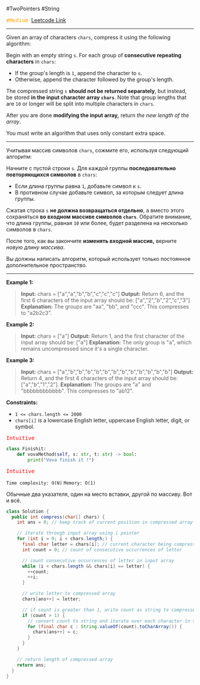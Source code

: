 #TwoPointers #String

<kbd><span style="color:orange;">#Medium</span> </kbd>
[Leetcode Link](https://leetcode.com/problems/string-compression/description/)

---
Given an array of characters `chars`, compress it using the following algorithm:

Begin with an empty string `s`. For each group of **consecutive repeating characters** in `chars`:

- If the group's length is `1`, append the character to `s`.
- Otherwise, append the character followed by the group's length.

The compressed string `s` **should not be returned separately**, but instead, be stored **in the input character array `chars`**. Note that group lengths that are `10` or longer will be split into multiple characters in `chars`.

After you are done **modifying the input array,** return _the new length of the array_.

You must write an algorithm that uses only constant extra space.

---
Учитывая массив символов `chars`, сожмите его, используя следующий алгоритм:

Начните с пустой строки `s`. Для каждой группы **последовательно повторяющихся символов** в `chars`:

- Если длина группы равна `1`, добавьте символ к `s`.
- В противном случае добавьте символ, за которым следует длина группы.

Сжатая строка `s` **не должна возвращаться отдельно**, а вместо этого сохраняться **во входном массиве символов `chars`**. Обратите внимание, что длина группы, равная `10` или более, будет разделена на несколько символов в `chars`.

После того, как вы закончите **изменять входной массив,** верните _новую длину массива_.

Вы должны написать алгоритм, который использует только постоянное дополнительное пространство.

---
**Example 1:**

>**Input:** chars = ["a","a","b","b","c","c","c"]
>**Output:** Return 6, and the first 6 characters of the input array should be: ["a","2","b","2","c","3"]
>**Explanation:** The groups are "aa", "bb", and "ccc". This compresses to "a2b2c3".

**Example 2:**

>**Input:** chars = ["a"]
>**Output:** Return 1, and the first character of the input array should be: ["a"]
>**Explanation:** The only group is "a", which remains uncompressed since it's a single character.

**Example 3:**

>**Input:** chars = ["a","b","b","b","b","b","b","b","b","b","b","b","b"]
>**Output:** Return 4, and the first 4 characters of the input array should be: ["a","b","1","2"].
>**Explanation:** The groups are "a" and "bbbbbbbbbbbb". This compresses to "ab12".


**Constraints:**

- `1 <= chars.length <= 2000`
- `chars[i]` is a lowercase English letter, uppercase English letter, digit, or symbol.



<kbd><span style="color:red;"> Intuitive</span></kbd>


```Python
class Finishit:
    def vovaMethod(self, s: str, t: str) -> bool:
		print("Vova finish it !")
```


<kbd><span style="color:red;"> Intuitive</span></kbd>

`Time complexity: O(N)`
`Memory: O(1)`

Обычные два указателя, один на место вставки, другой по массиву. Вот и всё. 

```java
class Solution {
  public int compress(char[] chars) {
    int ans = 0; // keep track of current position in compressed array

    // iterate through input array using i pointer
    for (int i = 0; i < chars.length;) {
      final char letter = chars[i]; // current character being compressed
      int count = 0; // count of consecutive occurrences of letter

      // count consecutive occurrences of letter in input array
      while (i < chars.length && chars[i] == letter) {
        ++count;
        ++i;
      }

      // write letter to compressed array
      chars[ans++] = letter;

      // if count is greater than 1, write count as string to compressed array
      if (count > 1) {
        // convert count to string and iterate over each character in string
        for (final char c : String.valueOf(count).toCharArray()) {
          chars[ans++] = c;
        }
      }
    }

    // return length of compressed array
    return ans;
  }
}
```
